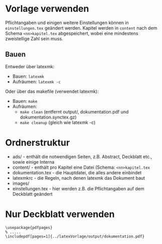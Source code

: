# Vorlage verwenden
Pflichtangaben und einigen weitere Einstellungen können in `einstellungen.tex` geändert werden. Kapitel werden in `content` nach dem Schema `<nn>kapitel.tex` abgespeichert, wobei <nn> eine mindestens zweistellige Zahl sein muss.

## Bauen
Entweder über latexmk:
* Bauen: `latexmk`
* Aufräumen: `latexmk -c`

Oder über das makefile (verwendet latexmk):
* Bauen: `make`
* Aufräumen:
  * `make clean` (entfernt output/, dokumentation.pdf und dokumentation.synctex.gz)
  * `make cleanup` (gleich wie latexmk -c)

# Ordnerstruktur
* ads/ - enthält die notwendigen Seiten, z.B. Abstract, Deckblatt etc., sowie einige Interna
* content/ - enthält pro Kapitel eine Datei (Schema: `<nn>kapitel.tex`
* dokumentation.tex - die Hauptdatei, die alles andere einbindet
* latexmkrc - die Regeln, nach denen latexmk das Dokument baut
* images/
* einstellungen.tex - hier werden z.B. die Pflichtangaben auf dem Deckblatt geändert

# Nur Deckblatt verwenden
```
\usepackage{pdfpages}
% .....
\includepdf[pages=1]{../latexVorlage/output/dokumentation.pdf}
```
